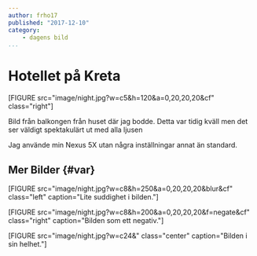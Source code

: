 ```yaml
---
author: frho17
published: "2017-12-10"
category:
    - dagens bild
...
```

Hotellet på Kreta
==================================

[FIGURE src="image/night.jpg?w=c5&h=120&a=0,20,20,20&cf" class="right"]

Bild från balkongen från huset där jag bodde. Detta var tidig kväll men det ser väldigt spektakulärt ut med alla ljusen

Jag använde min Nexus 5X utan några inställningar annat än standard.

<!--more-->

Mer Bilder {#var}
-----------------------

[FIGURE src="image/night.jpg?w=c8&h=250&a=0,20,20,20&blur&cf" class="left" caption="Lite suddighet i bilden."]

[FIGURE src="image/night.jpg?w=c8&h=200&a=0,20,20,20&f=negate&cf" class="right" caption="Bilden som ett negativ."]

[FIGURE src="image/night.jpg?w=c24&" class="center" caption="Bilden i sin helhet."]
